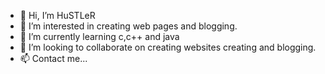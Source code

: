 - 👋 Hi, I’m HuSTLeR
- 👀 I’m interested in creating web pages and blogging.
- 🌱 I’m currently learning c,c++ and java
- 💞️ I’m looking to collaborate on creating websites creating and blogging.
- 📫 Contact me...

<!---
HuSTLeR1709/HuSTLeR1709 is a ✨ special ✨ repository because its `README.md` (this file) appears on your GitHub profile.
You can click the Preview link to take a look at your changes.
--->
